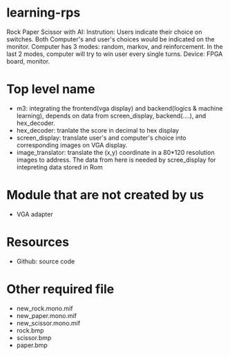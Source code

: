 # learning-rps
Rock Paper Scissor with AI: 
Instrution: Users indicate their choice on switches. Both Computer's and user's choices would be indicated on the monitor. Computer has 3 modes: random, markov, and reinforcement. In the last 2 modes, computer will try to win user every single turns.
Device: FPGA board, monitor.

# Top level name
- m3: integrating the frontend(vga display) and backend(logics & machine learning), depends on data from screen_display, backend(....), and hex_decoder. 
- hex_decoder: tranlate the score in decimal to hex display
- screen_display: translate user's and computer's choice into corresponding images on VGA display. 
- image_translator: translate the (x,y) coordinate in a 80*120 resolution images to address. The data from here is needed by scree_display for intepreting data stored in Rom

# Module that are not created by us
- VGA adapter

# Resources
- Github: source code

# Other required file
- new_rock.mono.mif 
- new_paper.mono.mif
- new_scissor.mono.mif
- rock.bmp
- scissor.bmp
- paper.bmp
